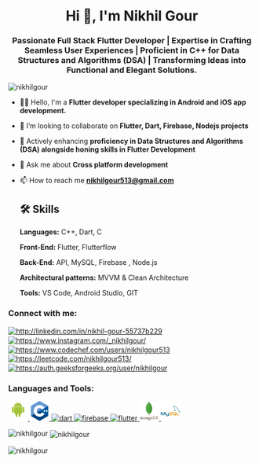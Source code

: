 <h1 align="center">Hi 👋, I'm Nikhil Gour</h1>
<h3 align="center">Passionate Full Stack Flutter Developer | Expertise in Crafting Seamless User Experiences | Proficient in C++ for Data Structures and Algorithms (DSA) | Transforming Ideas into Functional and Elegant Solutions.</h3>

<p align="left"> <img src="https://komarev.com/ghpvc/?username=nikhilgour&label=Profile%20views&color=0e75b6&style=flat" alt="nikhilgour" /> </p>

- 👋🏻 Hello, I'm a **Flutter developer specializing in Android and iOS app development.**

- 👯 I’m looking to collaborate on **Flutter, Dart, Firebase, Nodejs projects**

- 💪 Actively enhancing **proficiency in Data Structures and Algorithms (DSA) alongside honing skills in Flutter Development**

- 💬 Ask me about **Cross platform development**

- 📫 How to reach me **nikhilgour513@gmail.com**

  <h2>🛠 Skills</h2>
  
  <p><strong>Languages:</strong> C++, Dart, C</p>
  
  <p><strong>Front-End:</strong> Flutter, Flutterflow </p>
  
  <p><strong>Back-End:</strong> API, MySQL, Firebase , Node.js</p>
  
  <p><strong>Architectural patterns:</strong> MVVM & Clean Architecture</p>
  
  <p><strong>Tools:</strong> VS Code, Android Studio, GIT</p>

<h3 align="left">Connect with me:</h3>
<p align="left">
<a href="https://linkedin.com/in/http://linkedin.com/in/nikhil-gour-55737b229" target="blank"><img align="center" src="https://raw.githubusercontent.com/rahuldkjain/github-profile-readme-generator/master/src/images/icons/Social/linked-in-alt.svg" alt="http://linkedin.com/in/nikhil-gour-55737b229" height="30" width="40" /></a>
<a href="https://instagram.com/https://www.instagram.com/_nikhilgour/" target="blank"><img align="center" src="https://raw.githubusercontent.com/rahuldkjain/github-profile-readme-generator/master/src/images/icons/Social/instagram.svg" alt="https://www.instagram.com/_nikhilgour/" height="30" width="40" /></a>
<a href="https://www.codechef.com/users/https://www.codechef.com/users/nikhilgour513" target="blank"><img align="center" src="https://cdn.jsdelivr.net/npm/simple-icons@3.1.0/icons/codechef.svg" alt="https://www.codechef.com/users/nikhilgour513" height="30" width="40" /></a>
<a href="https://www.leetcode.com/https://leetcode.com/nikhilgour513/" target="blank"><img align="center" src="https://raw.githubusercontent.com/rahuldkjain/github-profile-readme-generator/master/src/images/icons/Social/leet-code.svg" alt="https://leetcode.com/nikhilgour513/" height="30" width="40" /></a>
<a href="https://auth.geeksforgeeks.org/user/https://auth.geeksforgeeks.org/user/nikhilgour" target="blank"><img align="center" src="https://raw.githubusercontent.com/rahuldkjain/github-profile-readme-generator/master/src/images/icons/Social/geeks-for-geeks.svg" alt="https://auth.geeksforgeeks.org/user/nikhilgour" height="30" width="40" /></a>
</p>

<h3 align="left">Languages and Tools:</h3>
<p align="left"> <a href="https://developer.android.com" target="_blank" rel="noreferrer"> <img src="https://raw.githubusercontent.com/devicons/devicon/master/icons/android/android-original-wordmark.svg" alt="android" width="40" height="40"/> </a> <a href="https://www.w3schools.com/cpp/" target="_blank" rel="noreferrer"> <img src="https://raw.githubusercontent.com/devicons/devicon/master/icons/cplusplus/cplusplus-original.svg" alt="cplusplus" width="40" height="40"/> </a> <a href="https://dart.dev" target="_blank" rel="noreferrer"> <img src="https://www.vectorlogo.zone/logos/dartlang/dartlang-icon.svg" alt="dart" width="40" height="40"/> </a> <a href="https://firebase.google.com/" target="_blank" rel="noreferrer"> <img src="https://www.vectorlogo.zone/logos/firebase/firebase-icon.svg" alt="firebase" width="40" height="40"/> </a> <a href="https://flutter.dev" target="_blank" rel="noreferrer"> <img src="https://www.vectorlogo.zone/logos/flutterio/flutterio-icon.svg" alt="flutter" width="40" height="40"/> </a> <a href="https://www.mongodb.com/" target="_blank" rel="noreferrer"> <img src="https://raw.githubusercontent.com/devicons/devicon/master/icons/mongodb/mongodb-original-wordmark.svg" alt="mongodb" width="40" height="40"/> </a> <a href="https://www.mysql.com/" target="_blank" rel="noreferrer"> <img src="https://raw.githubusercontent.com/devicons/devicon/master/icons/mysql/mysql-original-wordmark.svg" alt="mysql" width="40" height="40"/> </a> </p>

<p><img align="left" src="https://github-readme-stats.vercel.app/api/top-langs?username=nikhilgour&show_icons=true&locale=en&layout=compact" alt="nikhilgour" /></p>

<p>&nbsp;<img align="center" src="https://github-readme-stats.vercel.app/api?username=nikhilgour&show_icons=true&locale=en" alt="nikhilgour"  /></p>

<p><img align="center" src="https://github-readme-streak-stats.herokuapp.com/?user=nikhilgour&" alt="nikhilgour" /></p>
